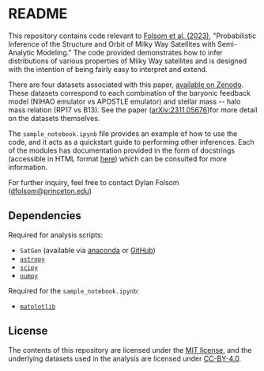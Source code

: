 # README
This repository contains code relevant to [Folsom et al. (2023)](https://arxiv.org/abs/2311.05676), "Probabilistic Inference of the Structure and Orbit of Milky Way Satellites with Semi-Analytic Modeling." The code provided demonstrates how to infer distributions of various properties of Milky Way satellites and is designed with the intention of being fairly easy to interpret and extend.

There are four datasets associated with this paper, [available on Zenodo](https://zenodo.org/doi/10.5281/zenodo.10068111). These datasets correspond to each combination of the baryonic feedback model (NIHAO emulator vs APOSTLE emulator) and stellar mass -- halo mass relation (RP17 vs B13). See the paper ([arXiv:2311.05676](https://arxiv.org/abs/2311.05676))for more detail on the datasets themselves.

The `sample_notebook.ipynb` file provides an example of how to use the code, and it acts as a quickstart guide to performing other inferences. Each of the modules has documentation provided in the form of docstrings (accessible in HTML format [here](https://rawcdn.githack.com/folsomde/Semianalytic_Inference/main/docs/index.html)) which can be consulted for more information.

For further inquiry, feel free to contact Dylan Folsom (dfolsom@princeton.edu)

## Dependencies 
Required for analysis scripts:
 - `SatGen` (available via [anaconda](https://anaconda.org/conda-forge/satgen) or [GitHub](https://github.com/shergreen/SatGen))
 - [`astropy`](https://www.astropy.org/)
 - [`scipy`](https://scipy.org/)
 - [`numpy`](https://numpy.org)

Required for the `sample_notebook.ipynb`:
 - [`matplotlib`](https://matplotlib.org/)

## License
The contents of this repository are licensed under the [MIT license](https://spdx.org/licenses/MIT.html), and the underlying datasets used in the analysis are licensed under [CC-BY-4.0](https://creativecommons.org/licenses/by/4.0/).
